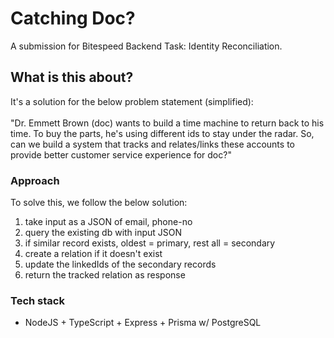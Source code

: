 # Catching Doc?
A submission for Bitespeed Backend Task: Identity Reconciliation. 

## What is this about?
It's a solution for the below problem statement (simplified): <br>
<br>
"Dr. Emmett Brown (doc) wants to build a time machine to return back to his time. To buy the parts, he's using different ids to stay under the radar. So, can we build a system that tracks and relates/links these accounts to provide better customer service experience for doc?"

### Approach
To solve this, we follow the below solution:
1. take input as a JSON of email, phone-no
2. query the existing db with input JSON
3. if similar record exists, oldest = primary, rest all = secondary
4. create a relation if it doesn't exist
5. update the linkedIds of the secondary records
6. return the tracked relation as response

### Tech stack
- NodeJS + TypeScript + Express + Prisma w/ PostgreSQL